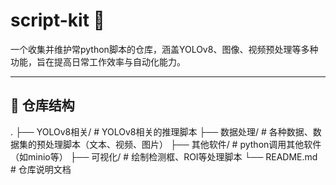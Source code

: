 # script-kit 🎯

一个收集并维护常python脚本的仓库，涵盖YOLOv8、图像、视频预处理等多种功能，旨在提高日常工作效率与自动化能力。

---

## 📁 仓库结构
.
├── YOLOv8相关/ # YOLOv8相关的推理脚本
├── 数据处理/ # 各种数据、数据集的预处理脚本（文本、视频、图片）
├── 其他软件/ # python调用其他软件（如minio等）
├── 可视化/ # 绘制检测框、ROI等处理脚本
└── README.md # 仓库说明文档
